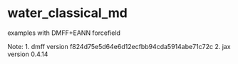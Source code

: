 # water_classical_md
examples with DMFF+EANN forcefield  

Note: 1. dmff version f824d75e5d64e6d12ecfbb94cda5914abe71c72c    2. jax version 0.4.14
